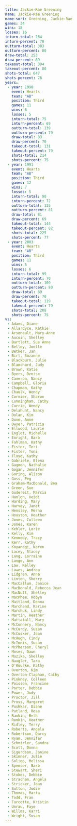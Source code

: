```yaml
---
title: Jackie-Rae Greening
name: Jackie-Rae Greening
name-sort: Greening, Jackie-Rae
games: 34
wins: 18
losses: 16
inturn-total: 264
inturn-percent: 70
outturn-total: 383
outturn-percent: 80
draw-total: 253
draw-percent: 69
takeout-total: 394
takeout-percent: 80
shots-total: 647
shots-percent: 76
years:
 - year: 1990
   event: Hearts
   team: "AB"
   position: Third
   games: 11
   wins: 6
   losses: 5
   inturn-total: 75
   inturn-percent: 69
   outturn-total: 139
   outturn-percent: 79
   draw-total: 83
   draw-percent: 70
   takeout-total: 131
   takeout-percent: 79
   shots-total: 214
   shots-percent: 75
 - year: 1991
   event: Hearts
   team: "AB"
   position: Third
   games: 12
   wins: 7
   losses: 5
   inturn-total: 90
   inturn-percent: 72
   outturn-total: 135
   outturn-percent: 81
   draw-total: 81
   draw-percent: 69
   takeout-total: 144
   takeout-percent: 82
   shots-total: 225
   shots-percent: 77
 - year: 2003
   event: Hearts
   team: "AB"
   position: Third
   games: 11
   wins: 5
   losses: 6
   inturn-total: 99
   inturn-percent: 70
   outturn-total: 109
   outturn-percent: 80
   draw-total: 89
   draw-percent: 70
   takeout-total: 119
   takeout-percent: 79
   shots-total: 208
   shots-percent: 75
vs:
 - Adams, Diane
 - Allardyce, Kathie
 - Arsenault, Mary-Anne
 - Aucoin, Shelley
 - Bartlett, Sue Anne
 - Belley, Joelle
 - Betker, Jan
 - Birt, Suzanne
 - Blackburn, Julie
 - Blanchard, Judy
 - Brown, Katie
 - Byers, Denise
 - Cameron, Nancy
 - Campbell, Gloria
 - Chapman, Kathy
 - Chaulk, Wendy
 - Cormier, Sharon
 - Cunningham, Cathy
 - Currie, Wendy
 - Delahunt, Nancy
 - Dolan, Kim
 - Dunn, Anne
 - Dwyer, Patricia
 - Ellwood, Laurie
 - Englot, Michelle
 - Enright, Barb
 - Fahlman, Kathy
 - Fister, Teri
 - Fister, Toni
 - Floyd, Kathy
 - Gabriele, Elena
 - Gagnon, Nathalie
 - Gogan, Jennifer
 - Goring, Alison
 - Goss, Peg
 - Graham-MacDonald, Bea
 - Green, Sue
 - Gudereit, Marcia
 - Hanlon, Heidi
 - Harding, Mary
 - Harvey, Janet
 - Hensley, Merna
 - Houston, Heather
 - Jones, Colleen
 - Jones, Karen
 - Kehler, Lorie
 - Kelly, Kim
 - Kennedy, Tracy
 - Kerr, Kathy
 - Koyanagi, Karen
 - Lacey, Stacey
 - Lang, Lorraine
 - Lange, Ann
 - Law, Kelley
 - Lawes, Andrea
 - Lidgren, Anna
 - Linton, Sherry
 - MacCallum, Janice
 - MacDonald, Rebecca Jean
 - MacNutt, Shelley
 - MacPhee, Robyn
 - Maitland, Donna
 - Marchand, Karine
 - Marchuk, Lindy
 - Martin, Heather
 - Mattatall, Mary
 - McConnery, Nancy
 - McCurdy, Susan
 - McCusker, Joan
 - McHugh, Cindy
 - McInnis, Susan
 - McPherson, Cheryl
 - Moses, Dawn
 - Muzika, Shelley
 - Naugler, Tara
 - O'Rourke, Kathy
 - Overton, Kim
 - Overton-Clapham, Cathy
 - Pinkney, Colleen
 - Poisson, Francine
 - Porter, Debbie
 - Power, Judy
 - Proctor, Jill
 - Pross, Margaret
 - Pushkar, Diane
 - Putland, Rose
 - Rankin, Beth
 - Rankin, Heather
 - Ridley, Terry
 - Roberts, Angela
 - Robertson, Darcy
 - Ryan, Jennifer
 - Schmirler, Sandra
 - Scott, Donna
 - Sigurdson, Janine
 - Skinner, Julie
 - Soligo, Melissa
 - Spencer, Barb
 - Stewart, Sheri
 - Stokes, Debbie
 - Strachan, Angela
 - Stricker, Joan
 - Sutton, Jodie
 - Thomas, Maria
 - Todd, Fran
 - Turcotte, Kristin
 - Unrau, Faye
 - Willms, Karri
 - Wright, Susan
---
```


